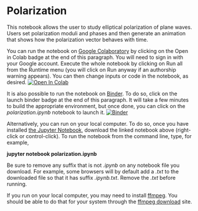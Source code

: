 # Polarization

This notebook allows the user to study elliptical polarization of plane waves.  Users set polarization moduli and phases and then generate an animation that shows how the polarization vector behaves with time.

You can run the notebook on [Google Colaboratory](https://colab.research.google.com) by clicking on the Open in Colab badge at the end of this paragraph.  You will need to sign in with your Google account.  Execute the whole notebook by clicking on Run all from the Runtime menu (you will click on Run anyway if an authorship warning appears).  You can then change inputs or code in the notebook, as desired.  [![Open In Colab](https://colab.research.google.com/assets/colab-badge.svg)](https://colab.research.google.com/github/mbradle/polarization/blob/main/polarization.ipynb)

It is also possible to run the notebook on [Binder](https://mybinder.org).  To do so, click on the launch binder badge at the end of this paragraph.  It will take a few minutes to build the appropriate environment, but once done, you can click on the *polarization.ipynb* notebook to launch it.  [![Binder](https://mybinder.org/badge_logo.svg)](https://mybinder.org/v2/gh/mbradle/polarization/HEAD)

Alternatively, you can run on your local computer.  To do so, once you have installed [the Jupyter Notebook](https://jupyter.org), download the linked notebook above (right-click or control-click).  To run the notebook from the command line, type, for example,

**jupyter notebook polarization.ipynb**

Be sure to remove any suffix that is not *.ipynb* on any notebook file you download.  For example, some browsers will by default add a *.txt* to the downloaded file so that it has suffix *.ipynb.txt*.  Remove the *.txt* before running.

If you run on your local computer, you may need to install [ffmpeg](https://www.ffmpeg.org).  You should be able to do that for your system through the [ffmpeg download](https://ffmpeg.org/download.html) site.


